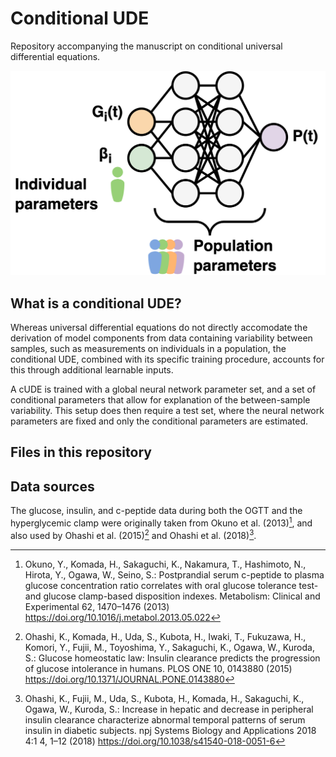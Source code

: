 # Conditional UDE
Repository accompanying the manuscript on conditional universal differential equations.

![Conditional UDE](assets/cude_schema.png)

## What is a conditional UDE?
Whereas universal differential equations do not directly accomodate the derivation of model components from data containing variability between samples, such as measurements on individuals in a population, the conditional UDE, combined with its specific training procedure, accounts for this through additional learnable inputs. 

A cUDE is trained with a global neural network parameter set, and a set of conditional parameters that allow for explanation of the between-sample variability. This setup does then require a test set, where the neural network parameters are fixed and only the conditional parameters are estimated.

## Files in this repository
<!-- TODO: add explanation -->

## Data sources
The glucose, insulin, and c-peptide data during both the OGTT and the hyperglycemic clamp were originally taken from Okuno et al. (2013)[^1], and also used by Ohashi et al. (2015)[^2] and Ohashi et al. (2018)[^3].

[^1]: Okuno, Y., Komada, H., Sakaguchi, K., Nakamura, T., Hashimoto, N., Hirota, Y., Ogawa, W., Seino, S.: Postprandial serum c-peptide to plasma glucose concentration ratio correlates with oral glucose tolerance test- and glucose clamp-based disposition indexes. Metabolism: Clinical and Experimental 62, 1470–1476 (2013) https://doi.org/10.1016/j.metabol.2013.05.022

[^2]: Ohashi, K., Komada, H., Uda, S., Kubota, H., Iwaki, T., Fukuzawa, H., Komori, Y., Fujii, M., Toyoshima, Y., Sakaguchi, K., Ogawa, W., Kuroda, S.: Glucose homeostatic law: Insulin clearance predicts the progression of glucose intolerance in humans. PLOS ONE 10, 0143880 (2015) https://doi.org/10.1371/JOURNAL.PONE.0143880

[^3]: Ohashi, K., Fujii, M., Uda, S., Kubota, H., Komada, H., Sakaguchi, K., Ogawa, W., Kuroda, S.: Increase in hepatic and decrease in peripheral insulin clearance characterize abnormal temporal patterns of serum insulin in diabetic subjects. npj Systems Biology and Applications 2018 4:1 4, 1–12 (2018) https://doi.org/10.1038/s41540-018-0051-6